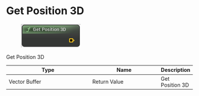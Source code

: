 # Get Position 3D

<div align="left" data-full-width="false">

<figure><img src="Get_Position_3D.png" alt=""><figcaption></figcaption></figure>

</div>

Get Position 3D

<table>
<thead><tr><th width="250">Type</th><th width="200">Name</th><th>Description</th></tr></thead>
<tbody>
<tr><td>Vector Buffer</td><td>Return Value</td><td>Get Position 3D</td></tr>
</tbody>
</table>